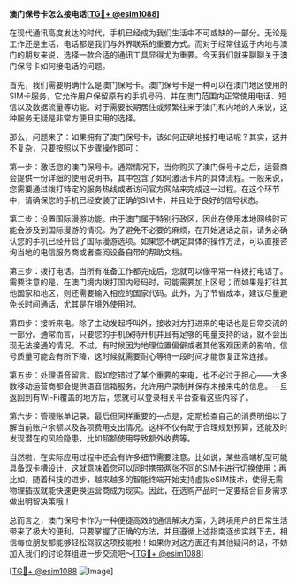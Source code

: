 **澳门保号卡怎么接电话[[TG💪+ @esim1088](https://t.me/s/esim1088)]**

在现代通讯高度发达的时代，手机已经成为我们生活中不可或缺的一部分。无论是工作还是生活，电话都是我们与外界联系的重要方式。而对于经常往返于内地与澳门的朋友来说，选择一款合适的通讯工具显得尤为重要。今天我们就来聊聊关于澳门保号卡如何接电话的问题。

首先，我们需要明确什么是澳门保号卡。澳门保号卡是一种可以在澳门地区使用的SIM卡服务，它允许用户保留原有的手机号码，并在澳门范围内正常使用电话、短信以及数据流量等功能。对于需要长期居住或频繁往来于澳门和内地的人来说，这种服务无疑是非常方便且实用的选择。

那么，问题来了：如果拥有了澳门保号卡，该如何正确地接打电话呢？其实，这并不复杂，只要按照以下步骤操作即可：

第一步：激活您的澳门保号卡。通常情况下，当你购买了澳门保号卡之后，运营商会提供一份详细的使用说明书，其中包含了如何激活卡片的具体流程。一般来说，您需要通过拨打特定的服务热线或者访问官方网站来完成这一过程。在这个环节中，请确保您的手机已经安装了正确的SIM卡，并且处于良好的信号状态。

第二步：设置国际漫游功能。由于澳门属于特别行政区，因此在使用本地网络时可能会涉及到国际漫游的情况。为了避免不必要的麻烦，在开始通话之前，请务必确认您的手机已经开启了国际漫游选项。如果您不确定具体的操作方法，可以直接咨询当地的电信服务商或者查阅设备自带的帮助文档。

第三步：拨打电话。当所有准备工作都完成后，您就可以像平常一样拨打电话了。需要注意的是，在澳门境内拨打国内号码时，可能需要加上区号；而如果是打往其他国家和地区，则还需要输入相应的国家代码。此外，为了节省成本，建议尽量避免长时间通话，尤其是在境外使用时。

第四步：接听来电。除了主动发起呼叫外，接收对方打进来的电话也是日常交流的一部分。通常而言，只要您的手机保持开机并且有足够的电量支持的话，就不会出现无法接通的情况。不过，有时候因为地理位置偏僻或者其他客观因素的影响，信号质量可能会有所下降，这时候就需要耐心等待一段时间才能恢复正常连接。

第五步：处理语音留言。假如您错过了某个重要的来电，也不必过于担心——大多数移动运营商都会提供语音信箱服务，允许用户录制并保存未接来电的信息。一旦返回到有Wi-Fi覆盖的地方后，您就可以登录相关平台查看这些内容了。

第六步：管理账单记录。最后但同样重要的一点是，定期检查自己的消费明细以了解当前账户余额以及各项费用支出情况。这样不仅有助于合理规划预算，还能及时发现潜在的风险隐患，比如超额使用导致额外收费等。

当然啦，在实际应用过程中还会有许多细节需要注意。比如说，某些高端机型可能具备双卡槽设计，这就意味着您可以同时携带两张不同的SIM卡进行切换使用；再比如，随着科技的进步，越来越多的智能终端开始支持虚拟eSIM技术，使得无需物理插拔就能快速更换运营商成为现实。因此，在选购产品时一定要结合自身需求做出明智决策哦！

总而言之，澳门保号卡作为一种便捷高效的通信解决方案，为跨境用户的日常生活带来了极大的便利。只要掌握了正确的方法，并且遵循上述指南逐步实践下去，相信每位朋友都能够轻松驾驭这项技能啦！如果你对这方面还有其他疑问的话，不妨加入我们的讨论群组进一步交流吧～[[TG💪+ @esim1088](https://t.me/s/esim1088)]

[[TG💪+ @esim1088](https://t.me/s/esim1088) ![Image](https://i.postimg.cc/4NQfJmqS/Snipaste-2025-05-13-00-14-12.png)]